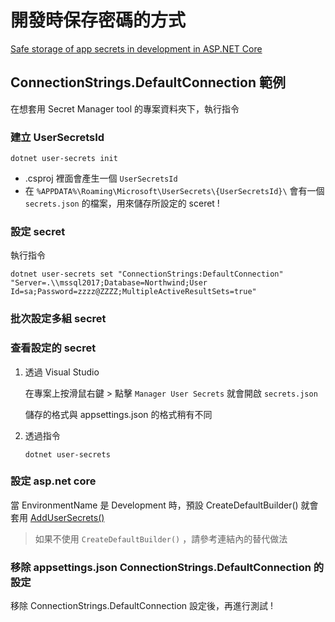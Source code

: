 # 開發時保存密碼的方式

[Safe storage of app secrets in development in ASP.NET Core](https://docs.microsoft.com/zh-tw/aspnet/core/security/app-secrets)

## ConnectionStrings.DefaultConnection 範例

在想套用 Secret Manager tool 的專案資料夾下，執行指令

### 建立 UserSecretsId

```
dotnet user-secrets init
```

-   .csproj 裡面會產生一個 `UserSecretsId`
-   在 `%APPDATA%\Roaming\Microsoft\UserSecrets\{UserSecretsId}\` 會有一個 `secrets.json` 的檔案，用來儲存所設定的 sceret !

### 設定 secret

執行指令

```
dotnet user-secrets set "ConnectionStrings:DefaultConnection" "Server=.\\mssql2017;Database=Northwind;User Id=sa;Password=zzzz@ZZZZ;MultipleActiveResultSets=true"
```

### 批次設定多組 secret

### 查看設定的 secret

1. 透過 Visual Studio

    在專案上按滑鼠右鍵 > 點擊 `Manager User Secrets` 就會開啟 `secrets.json`

    儲存的格式與 appsettings.json 的格式稍有不同

1. 透過指令

    ```
    dotnet user-secrets
    ```

### 設定 asp.net core

當 EnvironmentName 是 Development 時，預設 CreateDefaultBuilder() 就會套用 [AddUserSecrets()](https://docs.microsoft.com/zh-tw/dotnet/api/microsoft.extensions.configuration.usersecretsconfigurationextensions.addusersecrets)

> 如果不使用 `CreateDefaultBuilder()` ，請參考連結內的替代做法

### 移除 appsettings.json ConnectionStrings.DefaultConnection 的設定

移除 ConnectionStrings.DefaultConnection 設定後，再進行測試 !
